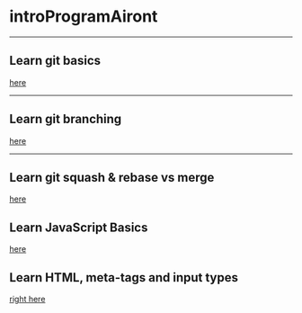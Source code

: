 # introProgramAiront

<hr>
<h2> Learn git basics</h2> <a href="https://github.com/santisica29/introProgramAiront/blob/main/studyMaterial/git-basics.md" target="_blank">here</a>
<hr>
<h2> Learn git branching</h2> <a href="https://github.com/santisica29/introProgramAiront/blob/main/studyMaterial/git-branching.md" target="_blank">here</a>
<hr>
<h2> Learn git squash & rebase vs merge</h2> <a href="https://github.com/santisica29/introProgramAiront/blob/main/studyMaterial/git-squash-rebase.md" target="_blank">here</a>
<h2> Learn JavaScript Basics</h2> <a href="https://github.com/santisica29/introProgramAiront/blob/main/studyMaterial/js-basics.md" target="_blank">here</a>
<h2> Learn HTML, meta-tags and input types</h2>
<a href="https://github.com/santisica29/introProgramAiront/blob/main/studyMaterial/html-basics.md">right here</a>
